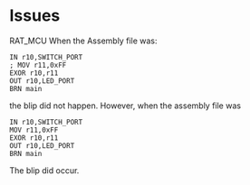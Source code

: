 # Issues

RAT_MCU
When the Assembly file was:
```Assembly
IN r10,SWITCH_PORT
; MOV r11,0xFF
EXOR r10,r11
OUT r10,LED_PORT
BRN main
```
the blip did not happen. However, when the assembly file was
```Assembly
IN r10,SWITCH_PORT
MOV r11,0xFF
EXOR r10,r11
OUT r10,LED_PORT
BRN main
```
The blip did occur.
